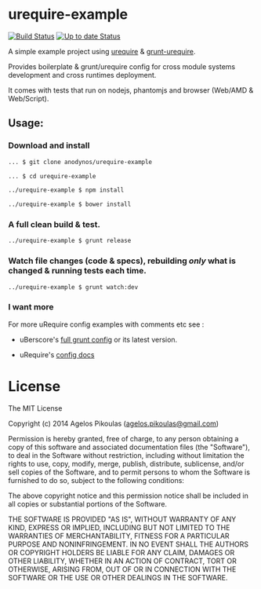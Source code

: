 # urequire-example

[![Build Status](https://travis-ci.org/anodynos/urequire-example.png)](https://travis-ci.org/anodynos/urequire-example)
[![Up to date Status](https://david-dm.org/anodynos/urequire-example.png)](https://david-dm.org/anodynos/urequire-example.png)

A simple example project using [urequire](http://urequire.org) & [grunt-urequire](https://github.com/aearly/grunt-urequire).

Provides boilerplate & grunt/urequire config for cross module systems development and cross runtimes deployment.

It comes with tests that run on nodejs, phantomjs and browser (Web/AMD & Web/Script).

## Usage:

### Download and install

```bash
... $ git clone anodynos/urequire-example

... $ cd urequire-example

../urequire-example $ npm install

../urequire-example $ bower install
```

### A full clean build & test.

```bash
../urequire-example $ grunt release
```

### Watch file changes (code & specs), rebuilding *only* what is changed & running tests each time.

```bash
../urequire-example $ grunt watch:dev
```

### I want more

For more uRequire config examples with comments etc see :

* uBerscore's [full grunt config](https://github.com/anodynos/uBerscore/blob/bb6fa0ae60105bec381eae64b8a96d1579450f22/Gruntfile_CommentsExamples.coffee) or its latest version.

* uRequire's [config docs](https://github.com/anodynos/uRequire/blob/master/source/code/config/MasterDefaultsConfig.coffee.md)


# License

The MIT License

Copyright (c) 2014 Agelos Pikoulas (agelos.pikoulas@gmail.com)

Permission is hereby granted, free of charge, to any person
obtaining a copy of this software and associated documentation
files (the "Software"), to deal in the Software without
restriction, including without limitation the rights to use,
copy, modify, merge, publish, distribute, sublicense, and/or sell
copies of the Software, and to permit persons to whom the
Software is furnished to do so, subject to the following
conditions:

The above copyright notice and this permission notice shall be
included in all copies or substantial portions of the Software.

THE SOFTWARE IS PROVIDED "AS IS", WITHOUT WARRANTY OF ANY KIND,
EXPRESS OR IMPLIED, INCLUDING BUT NOT LIMITED TO THE WARRANTIES
OF MERCHANTABILITY, FITNESS FOR A PARTICULAR PURPOSE AND
NONINFRINGEMENT. IN NO EVENT SHALL THE AUTHORS OR COPYRIGHT
HOLDERS BE LIABLE FOR ANY CLAIM, DAMAGES OR OTHER LIABILITY,
WHETHER IN AN ACTION OF CONTRACT, TORT OR OTHERWISE, ARISING
FROM, OUT OF OR IN CONNECTION WITH THE SOFTWARE OR THE USE OR
OTHER DEALINGS IN THE SOFTWARE.